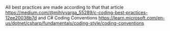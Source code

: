 All best practices are made according to that that article https://medium.com/@mihlyvarga_55289/c-coding-best-practices-12ee20038b7d
and C# Coding Conventions https://learn.microsoft.com/en-us/dotnet/csharp/fundamentals/coding-style/coding-conventions
